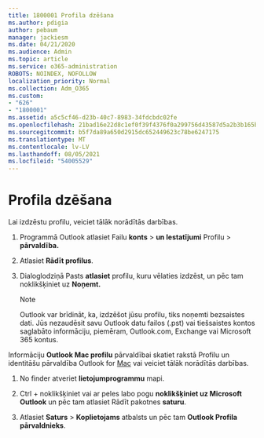 ```yaml
---
title: 1800001 Profila dzēšana
ms.author: pdigia
author: pebaum
manager: jackiesm
ms.date: 04/21/2020
ms.audience: Admin
ms.topic: article
ms.service: o365-administration
ROBOTS: NOINDEX, NOFOLLOW
localization_priority: Normal
ms.collection: Adm_O365
ms.custom:
- "626"
- "1800001"
ms.assetid: a5c5cf46-d23b-40c7-8983-34fdcbdc02fe
ms.openlocfilehash: 21bad16e22d8c1ef0f39f4376f0a299756d43587d5a2b3b165bc6a90c1fc4e1a
ms.sourcegitcommit: b5f7da89a650d2915dc652449623c78be6247175
ms.translationtype: MT
ms.contentlocale: lv-LV
ms.lasthandoff: 08/05/2021
ms.locfileid: "54005529"
---
```

# <a name="delete-a-profile"></a>Profila dzēšana

Lai izdzēstu profilu, veiciet tālāk norādītās darbības.
  
1. Programmā Outlook atlasiet Failu **konts** \> **un Iestatījumi** Profilu \> **pārvaldība.**

2. Atlasiet **Rādīt profilus**.

3. Dialoglodziņā Pasts **atlasiet** profilu, kuru vēlaties izdzēst, un pēc tam noklikšķiniet uz **Noņemt.**

    > [!NOTE]
    > Outlook var brīdināt, ka, izdzēšot jūsu profilu, tiks noņemti bezsaistes dati. Jūs nezaudēsit savu Outlook datu failos (.pst) vai tiešsaistes kontos saglabāto informāciju, piemēram, Outlook.com, Exchange vai Microsoft 365 kontus.
  
Informāciju **Outlook Mac profilu** pārvaldībai skatiet rakstā Profilu un identitāšu pārvaldība Outlook for [Mac](https://support.office.com/article/fed2a955-74df-4a24-bef6-78a426958c4c.aspx) vai veiciet tālāk norādītās darbības.
  
1. No finder atveriet **lietojumprogrammu** mapi.

2. Ctrl + noklikšķiniet vai ar peles labo pogu **noklikšķiniet uz Microsoft Outlook** un pēc tam atlasiet Rādīt pakotnes **saturu**.

3. Atlasiet **Saturs** \> **Koplietojams** atbalsts un pēc tam **Outlook Profila pārvaldnieks**.
